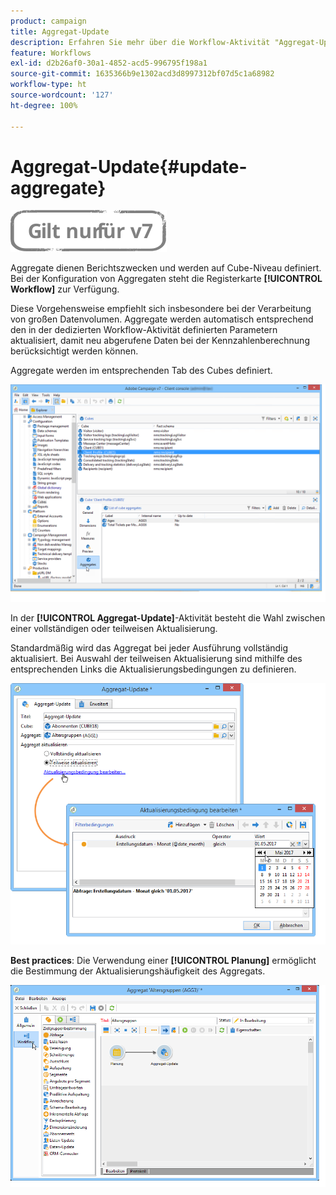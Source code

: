 ```yaml
---
product: campaign
title: Aggregat-Update
description: Erfahren Sie mehr über die Workflow-Aktivität "Aggregat-Update".
feature: Workflows
exl-id: d2b26af0-30a1-4852-acd5-996795f198a1
source-git-commit: 1635366b9e1302acd3d8997312bf07d5c1a68982
workflow-type: ht
source-wordcount: '127'
ht-degree: 100%

---
```


# Aggregat-Update{#update-aggregate}

![](../../assets/v7-only.svg)

Aggregate dienen Berichtszwecken und werden auf Cube-Niveau definiert. Bei der Konfiguration von Aggregaten steht die Registerkarte **[!UICONTROL Workflow]** zur Verfügung.

Diese Vorgehensweise empfiehlt sich insbesondere bei der Verarbeitung von großen Datenvolumen. Aggregate werden automatisch entsprechend den in der dedizierten Workflow-Aktivität definierten Parametern aktualisiert, damit neu abgerufene Daten bei der Kennzahlenberechnung berücksichtigt werden können.

Aggregate werden im entsprechenden Tab des Cubes definiert.

![](assets/s_advuser_cube_agregate_01.png)


In der **[!UICONTROL Aggregat-Update]**-Aktivität besteht die Wahl zwischen einer vollständigen oder teilweisen Aktualisierung.

Standardmäßig wird das Aggregat bei jeder Ausführung vollständig aktualisiert. Bei Auswahl der teilweisen Aktualisierung sind mithilfe des entsprechenden Links die Aktualisierungsbedingungen zu definieren.

![](assets/s_advuser_cube_agregate_05.png)

**Best practices**: Die Verwendung einer **[!UICONTROL Planung]** ermöglicht die Bestimmung der Aktualisierungshäufigkeit des Aggregats.

![](assets/s_advuser_cube_agregate_04.png)

